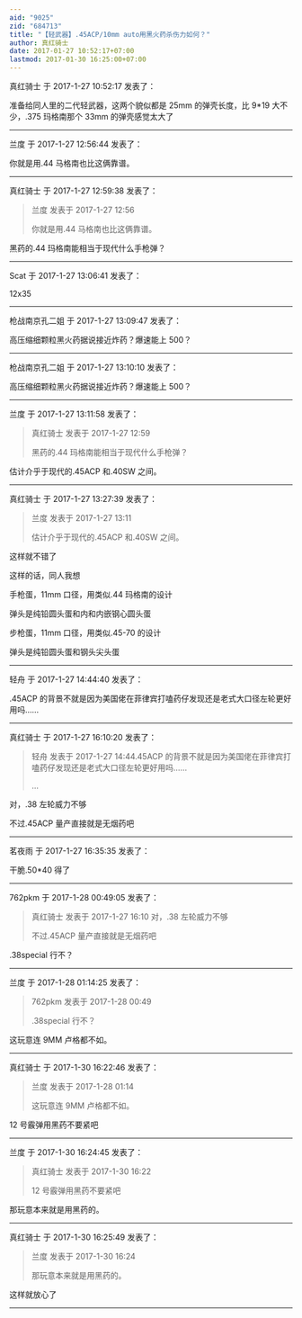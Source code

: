 ```yaml
---
aid: "9025"
zid: "684713"
title: "【轻武器】.45ACP/10mm auto用黑火药杀伤力如何？"
author: 真红骑士
date: 2017-01-27 10:52:17+07:00
lastmod: 2017-01-30 16:25:00+07:00
---
```


真红骑士 于 2017-1-27 10:52:17 发表了：

准备给同人里的二代轻武器，这两个貌似都是 25mm 的弹壳长度，比 9\*19 大不少，.375 玛格南那个 33mm 的弹壳感觉太大了

---

兰度 于 2017-1-27 12:56:44 发表了：

你就是用.44 马格南也比这俩靠谱。

---

真红骑士 于 2017-1-27 12:59:38 发表了：

> 兰度 发表于 2017-1-27 12:56
>
> 你就是用.44 马格南也比这俩靠谱。

黑药的.44 玛格南能相当于现代什么手枪弹？

---

Scat 于 2017-1-27 13:06:41 发表了：

12x35

---

枪战南京孔二姐 于 2017-1-27 13:09:47 发表了：

高压缩细颗粒黑火药据说接近炸药？爆速能上 500？

---

枪战南京孔二姐 于 2017-1-27 13:10:10 发表了：

高压缩细颗粒黑火药据说接近炸药？爆速能上 500？

---

兰度 于 2017-1-27 13:11:58 发表了：

> 真红骑士 发表于 2017-1-27 12:59
>
> 黑药的.44 玛格南能相当于现代什么手枪弹？

估计介乎于现代的.45ACP 和.40SW 之间。

---

真红骑士 于 2017-1-27 13:27:39 发表了：

> 兰度 发表于 2017-1-27 13:11
>
> 估计介乎于现代的.45ACP 和.40SW 之间。

这样就不错了

这样的话，同人我想

手枪蛋，11mm 口径，用类似.44 玛格南的设计

弹头是纯铅圆头蛋和内和内嵌钢心圆头蛋

步枪蛋，11mm 口径，用类似.45-70 的设计

弹头是纯铅圆头蛋和钢头尖头蛋

---

轻舟 于 2017-1-27 14:44:40 发表了：

.45ACP 的背景不就是因为美国佬在菲律宾打嗑药仔发现还是老式大口径左轮更好用吗……

---

真红骑士 于 2017-1-27 16:10:20 发表了：

> 轻舟 发表于 2017-1-27 14:44.45ACP 的背景不就是因为美国佬在菲律宾打嗑药仔发现还是老式大口径左轮更好用吗……
>
> ...

对，.38 左轮威力不够

不过.45ACP 量产直接就是无烟药吧

---

茗夜雨 于 2017-1-27 16:35:35 发表了：

干脆.50\*40 得了

---

762pkm 于 2017-1-28 00:49:05 发表了：

> 真红骑士 发表于 2017-1-27 16:10 对，.38 左轮威力不够
>
> 不过.45ACP 量产直接就是无烟药吧

.38special 行不？

---

兰度 于 2017-1-28 01:14:25 发表了：

> 762pkm 发表于 2017-1-28 00:49
>
> .38special 行不？

这玩意连 9MM 卢格都不如。

---

真红骑士 于 2017-1-30 16:22:46 发表了：

> 兰度 发表于 2017-1-28 01:14
>
> 这玩意连 9MM 卢格都不如。

12 号霰弹用黑药不要紧吧

---

兰度 于 2017-1-30 16:24:45 发表了：

> 真红骑士 发表于 2017-1-30 16:22
>
> 12 号霰弹用黑药不要紧吧

那玩意本来就是用黑药的。

---

真红骑士 于 2017-1-30 16:25:49 发表了：

> 兰度 发表于 2017-1-30 16:24
>
> 那玩意本来就是用黑药的。

这样就放心了

---
